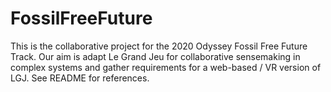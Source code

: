 # FossilFreeFuture
This is the collaborative project for the 2020 Odyssey Fossil Free Future Track. Our aim is adapt Le Grand Jeu for collaborative sensemaking in complex systems and gather requirements for a web-based / VR version of LGJ. See README for references.
